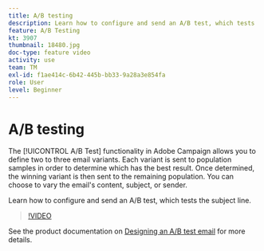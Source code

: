 ```yaml
---
title: A/B testing
description: Learn how to configure and send an A/B test, which tests  the subject line.
feature: A/B Testing  
kt: 3907
thumbnail: 18480.jpg
doc-type: feature video
activity: use
team: TM
exl-id: f1ae414c-6b42-445b-bb33-9a28a3e854fa
role: User
level: Beginner
---
```

# A/B testing 

The [!UICONTROL A/B Test] functionality in Adobe Campaign allows you to define two to three email variants. Each variant is sent to population samples in order to determine which has the best result. Once determined, the winning variant is then sent to the remaining population. You can choose to vary the email's content, subject, or sender.

Learn how to configure and send an A/B test, which tests  the subject line.

>[!VIDEO](https://video.tv.adobe.com/v/18480?quality=12)

See the product documentation on [Designing an A/B test email](https://experienceleague.adobe.com/docs/campaign-standard/using/communication-channels/email-messages/designing-an-a-b-test-email.html) for more details.
